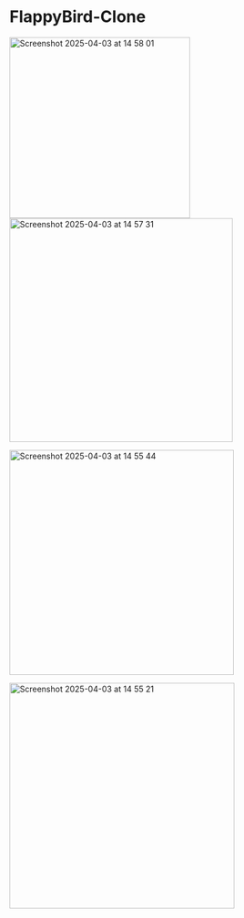# FlappyBird-Clone<br>
<img width="317" alt="Screenshot 2025-04-03 at 14 58 01" src="https://github.com/user-attachments/assets/880d80f1-e288-4c5c-8288-f427c958308e" /><br>
<img width="392" alt="Screenshot 2025-04-03 at 14 57 31" src="https://github.com/user-attachments/assets/19e0bcb2-76c5-408a-81c7-a0c869899c0b" /><br>

<img width="394" alt="Screenshot 2025-04-03 at 14 55 44" src="https://github.com/user-attachments/assets/999aaf11-6f0f-4b20-b178-df955a6c287e" /><br>

<img width="395" alt="Screenshot 2025-04-03 at 14 55 21" src="https://github.com/user-attachments/assets/8c938de4-f95c-4ea6-bc44-fedee490a83c" />
